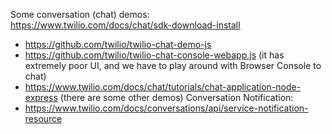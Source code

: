 Some conversation (chat) demos:  
https://www.twilio.com/docs/chat/sdk-download-install
- https://github.com/twilio/twilio-chat-demo-js
- https://github.com/twilio/twilio-chat-console-webapp.js (it has extremely poor UI, and we have to play around with Browser Console to chat)
- https://www.twilio.com/docs/chat/tutorials/chat-application-node-express (there are some other demos)
Conversation Notification:
- https://www.twilio.com/docs/conversations/api/service-notification-resource
